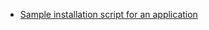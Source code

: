 - [Sample installation script for an application](https://nsis.sourceforge.io/Sample_installation_script_for_an_application)
